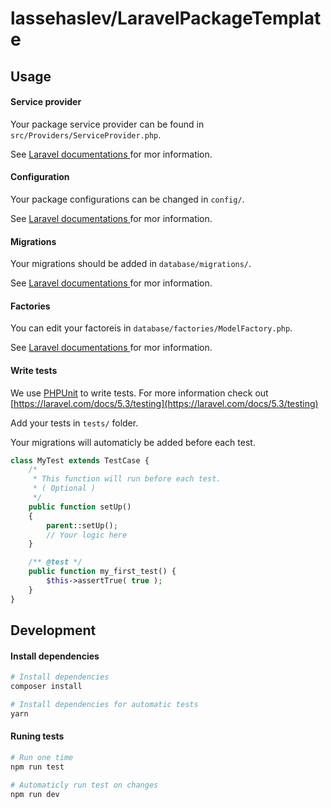 # lassehaslev/LaravelPackageTemplate

## Usage
#### Service provider
Your package service provider can be found in ```src/Providers/ServiceProvider.php```.

See [ Laravel documentations ](https://laravel.com/docs/5.3/packages#service-providers) for mor information.

#### Configuration
Your package configurations can be changed in ```config/```.

See [ Laravel documentations ](https://laravel.com/docs/5.3/database-testing#writing-factories) for mor information.

#### Migrations
Your migrations should be added in ```database/migrations/```.

See [ Laravel documentations ](https://laravel.com/docs/5.3/migrations) for mor information.

#### Factories
You can edit your factoreis in ```database/factories/ModelFactory.php```.

See [ Laravel documentations ](https://laravel.com/docs/5.3/database-testing#writing-factories) for mor information.

#### Write tests
We use [PHPUnit](https://phpunit.de/) to write tests.
For more information check out [https://laravel.com/docs/5.3/testing](https://laravel.com/docs/5.3/testing)

Add your tests in ```tests/``` folder.

Your migrations will automaticly be added before each test.
``` php
class MyTest extends TestCase {
    /*
     * This function will run before each test.
     * ( Optional )
     */
    public function setUp()
    {
        parent::setUp();
        // Your logic here
    }

    /** @test */
    public function my_first_test() {
        $this->assertTrue( true );
    }
}
```


## Development
#### Install dependencies
``` bash
# Install dependencies
composer install

# Install dependencies for automatic tests
yarn
```

#### Runing tests
``` bash
# Run one time
npm run test

# Automaticly run test on changes
npm run dev
```
